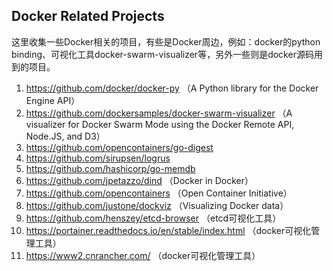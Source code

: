 ## Docker Related Projects

这里收集一些Docker相关的项目，有些是Docker周边，例如：docker的python binding、可视化工具docker-swarm-visualizer等，另外一些则是docker源码用到的项目。

1. https://github.com/docker/docker-py （A Python library for the Docker Engine API）
2. https://github.com/dockersamples/docker-swarm-visualizer （A visualizer for Docker Swarm Mode using the Docker Remote API, Node.JS, and D3）
3. https://github.com/opencontainers/go-digest
4. https://github.com/sirupsen/logrus
5. https://github.com/hashicorp/go-memdb
6. https://github.com/jpetazzo/dind （Docker in Docker）
7. https://github.com/opencontainers （Open Container Initiative）
8. https://github.com/justone/dockviz （Visualizing Docker data）
9. https://github.com/henszey/etcd-browser （etcd可视化工具）
10. https://portainer.readthedocs.io/en/stable/index.html （docker可视化管理工具）
11. https://www2.cnrancher.com/ （docker可视化管理工具）
